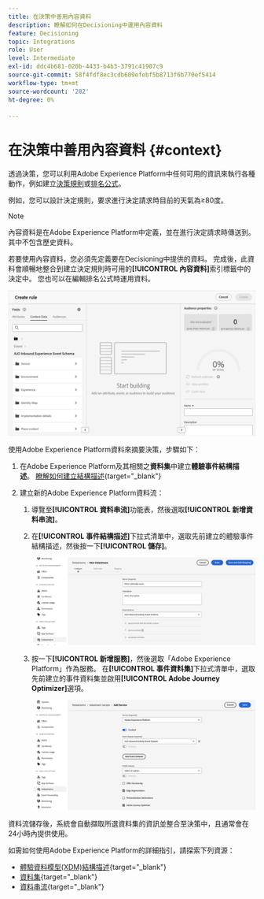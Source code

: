 ```yaml
---
title: 在決策中善用內容資料
description: 瞭解如何在Decisioning中運用內容資料
feature: Decisioning
topic: Integrations
role: User
level: Intermediate
exl-id: ddc4b681-020b-4433-b4b3-3791c41907c9
source-git-commit: 58f4fdf8ec3cdb609efebf5b8713f6b770ef5414
workflow-type: tm+mt
source-wordcount: '282'
ht-degree: 0%

---
```


# 在決策中善用內容資料 {#context}

透過決策，您可以利用Adobe Experience Platform中任何可用的資訊來執行各種動作，例如建立[決策規則](rules.md)或[排名公式](ranking/ranking.md)。

例如，您可以設計決定規則，要求進行決定請求時目前的天氣為≥80度。

>[!NOTE]
>
>內容資料是在Adobe Experience Platform中定義，並在進行決定請求時傳送到。 其中不包含歷史資料。

若要使用內容資料，您必須先定義要在Decisioning中提供的資料。 完成後，此資料會順暢地整合到建立決定規則時可用的&#x200B;**[!UICONTROL 內容資料]**&#x200B;索引標籤中的決定中。 您也可以在編輯排名公式時運用資料。

![](assets/decision-rules-context.png)

使用Adobe Experience Platform資料來摘要決策，步驟如下：

1. 在Adobe Experience Platform及其相關之&#x200B;**資料集**&#x200B;中建立&#x200B;**體驗事件結構描述**。 [瞭解如何建立結構描述](https://experienceleague.adobe.com/zh-hant/docs/experience-platform/xdm/ui/resources/schemas){target="_blank"}

1. 建立新的Adobe Experience Platform資料流：

   1. 導覽至&#x200B;**[!UICONTROL 資料串流]**&#x200B;功能表，然後選取&#x200B;**[!UICONTROL 新增資料串流]**。

   1. 在&#x200B;**[!UICONTROL 事件結構描述]**&#x200B;下拉式清單中，選取先前建立的體驗事件結構描述，然後按一下&#x200B;**[!UICONTROL 儲存]**。

      ![](assets/decision-rule-context-datastream.png)

   1. 按一下&#x200B;**[!UICONTROL 新增服務]**，然後選取「Adobe Experience Platform」作為服務。 在&#x200B;**[!UICONTROL 事件資料集]**&#x200B;下拉式清單中，選取先前建立的事件資料集並啟用&#x200B;**[!UICONTROL Adobe Journey Optimizer]**&#x200B;選項。

      ![](assets/decision-rules-context-datastream-service.png)

資料流儲存後，系統會自動擷取所選資料集的資訊並整合至決策中，且通常會在24小時內提供使用。

如需如何使用Adobe Experience Platform的詳細指引，請探索下列資源：

* [體驗資料模型(XDM)結構描述](https://experienceleague.adobe.com/zh-hant/docs/experience-platform/xdm/schema/composition){target="_blank"}
* [資料集](https://experienceleague.adobe.com/zh-hant/docs/experience-platform/catalog/datasets/overview){target="_blank"}
* [資料串流](https://experienceleague.adobe.com/zh-hant/docs/experience-platform/datastreams/overview){target="_blank"}
